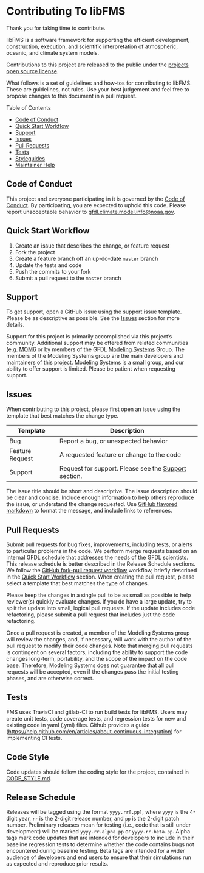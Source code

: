 # Contributing To libFMS

Thank you for taking time to contribute.

libFMS is a software framework for supporting the efficient development,
construction, execution, and scientific interpretation of atmospheric, oceanic,
and climate system models.

Contributions to this project are released to the public under the
[projects open source license](LICENSE.md).

What follows is a set of guidelines and how-tos for contributing to libFMS.
These are guidelines, not rules.  Use your best judgement and feel free to
propose changes to this document in a pull request.


Table of Contents
* [Code of Conduct](#code-of-conduct)
* [Quick Start Workflow](#quick-start-workflow)
* [Support](#support)
* [Issues](#issues)
* [Pull Requests](#pull-requests)
* [Tests](#tests)
* [Styleguides](#styleguides)
* [Maintainer Help](#maintainer-help)

## Code of Conduct

This project and everyone participating in it is governed by the
[Code of Conduct](CODE_OF_CONDUCT.md). By participating, you are expected to
uphold this code. Please report unacceptable behavior to
[gfdl.climate.model.info@noaa.gov](mailto:gfdl.climate.model.info@noaa.gov).

## Quick Start Workflow

1. Create an issue that describes the change, or feature request
2. Fork the project
3. Create a feature branch off an up-do-date `master` branch
4. Update the tests and code
5. Push the commits to your fork
6. Submit a pull request to the `master` branch

## Support

To get support, open a GitHub issue using the support issue template.  Please be
as descriptive as possible.  See the [Issues](#issues) section for more details.

Support for this project is primarily accomplished via this project’s community.
Additional support may be offered from related communities
(e.g. [MOM6](https://github.com/NOAA-GFDL/MOM6) or by members of the GFDL
[Modeling Systems](https://www.gfdl.noaa.gov/modeling-systems) Group.  The
members of the Modeling Systems group are the main developers and maintainers of
this project.  Modeling Systems is a small group, and our ability to offer
support is limited.  Please be patient when requesting support.

## Issues

When contributing to this project, please first open an issue using the template
that best matches the change type.

| Template        | Description                                                        |
| --------------- | ------------------------------------------------------------------ |
| Bug             | Report a bug, or unexpected behavior                               |
| Feature Request | A requested feature or change to the code                          |
| Support         |  Request for support.  Please see the [Support](#support) section. |

The issue title should be short and descriptive.  The issue description should
be clear and concise.  Include enough information to help others reproduce the
issue, or understand the change requested.  Use
[GitHub flavored markdown](https://guides.github.com/features/mastering-markdown/)
to format the message, and include links to references.

## Pull Requests

Submit pull requests for bug fixes, improvements, including tests, or alerts to
particular problems in the code.  We perform merge requests based on an internal
GFDL schedule that addresses the needs of the GFDL scientists.  This release
schedule is better described in the Release Schedule sections.  We follow the
[GitHub fork-pull request workflow](https://guides.github.com/activities/forking/)
workflow, briefly described in the [Quick Start Workflow](#quick-start-workflow)
section.  When creating the pull request, please select a template that best
matches the type of changes.

Please keep the changes in a single pull to be as small as possible to help
reviewer(s) quickly evaluate changes.  If you do have a large update, try to
split the update into small, logical pull requests.  If the update includes code
refactoring, please submit a pull request that includes just the code refactoring.

Once a pull request is created, a member of the Modeling Systems group will
review the changes, and, if necessary, will work with the author of the pull
request to modify their code changes. Note that merging pull requests is
contingent on several factors, including the ability to support the code changes
long-term, portability, and the scope of the impact on the code base. Therefore,
Modeling Systems does not guarantee that all pull requests will be accepted,
even if the changes pass the initial testing phases, and are otherwise correct.

## Tests

FMS uses TravisCI and gitlab-CI to run build tests for libFMS.  Users may create
unit tests, code coverage tests, and regression tests for new and existing code
in yaml (.yml) files.  Github provides a guide
(https://help.github.com/en/articles/about-continuous-integration) for
implementing CI tests.

## Code Style
Code updates should follow the coding style for the project, contained in
[CODE_STYLE.md](CODE_STYLE.md).

## Release Schedule

Releases will be tagged using the format `yyyy.rr[.pp]`, where `yyyy` is the
4-digit year, `rr` is the 2-digit release number, and `pp` is the 2-digit patch
number.  Preliminary releases mean for testing (i.e., code that is still under
development) will be marked `yyyy.rr.alpha.pp` or `yyyy.rr.beta.pp`. Alpha tags
mark code updates that are intended for developers to include in their baseline
regression tests to determine whether the code contains bugs not encountered
during baseline testing. Beta tags are intended for a wider audience of
developers and end users to ensure that their simulations run as expected and
reproduce prior results.
